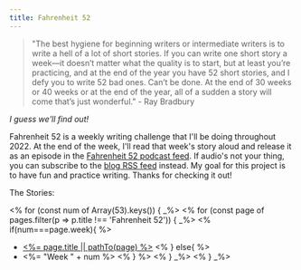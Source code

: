 ```yaml
---
title: Fahrenheit 52
---
```


> "The best hygiene for beginning writers or intermediate writers is to write a hell of a lot of short stories. If you can write one short story a week—it doesn’t matter what the quality is to start, but at least you’re practicing, and at the end of the year you have 52 short stories, and I defy you to write 52 bad ones. Can’t be done. At the end of 30 weeks or 40 weeks or at the end of the year, all of a sudden a story will come that’s just wonderful." - Ray Bradbury

*I guess we'll find out!*

Fahrenheit 52 is a weekly writing challenge that I'll be doing throughout 2022. At the end of the week, I'll read that week's story aloud and release it as an episode in the [Fahrenheit 52 podcast feed](/podcast.xml). If audio's not your thing, you can subscribe to the [blog RSS feed](/rss.xml) instead. My goal for this project is to have fun and practice writing. Thanks for checking it out!

The Stories:

<% for (const num of Array(53).keys()) { _%>
<% for (const page of pages.filter(p => p.title !== 'Fahrenheit 52')) { _%>
<% if(num===page.week){ %>
   * [<%= page.title || pathTo(page) %>](<%= pathTo(page) %>)
 <% } else{ %>  
   * <%= "Week " + num %>
<% } %>
<% } _%>
<% } _%>
